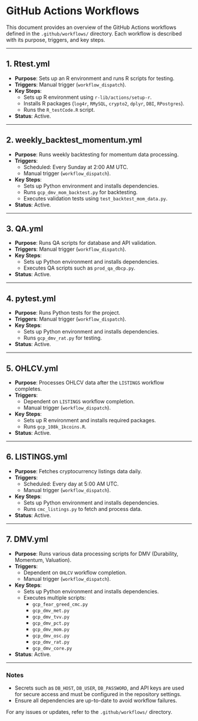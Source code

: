 # GitHub Actions Workflows

This document provides an overview of the GitHub Actions workflows defined in the `.github/workflows/` directory. Each workflow is described with its purpose, triggers, and key steps.

---

## 1. **Rtest.yml**
- **Purpose**: Sets up an R environment and runs R scripts for testing.
- **Triggers**: Manual trigger (`workflow_dispatch`).
- **Key Steps**:
  - Sets up R environment using `r-lib/actions/setup-r`.
  - Installs R packages (`log4r`, `RMySQL`, `crypto2`, `dplyr`, `DBI`, `RPostgres`).
  - Runs the `R_testCode.R` script.
- **Status**: Active.

---

## 2. **weekly_backtest_momentum.yml**
- **Purpose**: Runs weekly backtesting for momentum data processing.
- **Triggers**:
  - Scheduled: Every Sunday at 2:00 AM UTC.
  - Manual trigger (`workflow_dispatch`).
- **Key Steps**:
  - Sets up Python environment and installs dependencies.
  - Runs `gcp_dmv_mom_backtest.py` for backtesting.
  - Executes validation tests using `test_backtest_mom_data.py`.
- **Status**: Active.

---

## 3. **QA.yml**
- **Purpose**: Runs QA scripts for database and API validation.
- **Triggers**: Manual trigger (`workflow_dispatch`).
- **Key Steps**:
  - Sets up Python environment and installs dependencies.
  - Executes QA scripts such as `prod_qa_dbcp.py`.
- **Status**: Active.

---

## 4. **pytest.yml**
- **Purpose**: Runs Python tests for the project.
- **Triggers**: Manual trigger (`workflow_dispatch`).
- **Key Steps**:
  - Sets up Python environment and installs dependencies.
  - Runs `gcp_dmv_rat.py` for testing.
- **Status**: Active.

---

## 5. **OHLCV.yml**
- **Purpose**: Processes OHLCV data after the `LISTINGS` workflow completes.
- **Triggers**:
  - Dependent on `LISTINGS` workflow completion.
  - Manual trigger (`workflow_dispatch`).
- **Key Steps**:
  - Sets up R environment and installs required packages.
  - Runs `gcp_108k_1kcoins.R`.
- **Status**: Active.

---

## 6. **LISTINGS.yml**
- **Purpose**: Fetches cryptocurrency listings data daily.
- **Triggers**:
  - Scheduled: Every day at 5:00 AM UTC.
  - Manual trigger (`workflow_dispatch`).
- **Key Steps**:
  - Sets up Python environment and installs dependencies.
  - Runs `cmc_listings.py` to fetch and process data.
- **Status**: Active.

---

## 7. **DMV.yml**
- **Purpose**: Runs various data processing scripts for DMV (Durability, Momentum, Valuation).
- **Triggers**:
  - Dependent on `OHLCV` workflow completion.
  - Manual trigger (`workflow_dispatch`).
- **Key Steps**:
  - Sets up Python environment and installs dependencies.
  - Executes multiple scripts:
    - `gcp_fear_greed_cmc.py`
    - `gcp_dmv_met.py`
    - `gcp_dmv_tvv.py`
    - `gcp_dmv_pct.py`
    - `gcp_dmv_mom.py`
    - `gcp_dmv_osc.py`
    - `gcp_dmv_rat.py`
    - `gcp_dmv_core.py`
- **Status**: Active.

---

### Notes
- Secrets such as `DB_HOST`, `DB_USER`, `DB_PASSWORD`, and API keys are used for secure access and must be configured in the repository settings.
- Ensure all dependencies are up-to-date to avoid workflow failures.

For any issues or updates, refer to the `.github/workflows/` directory.
